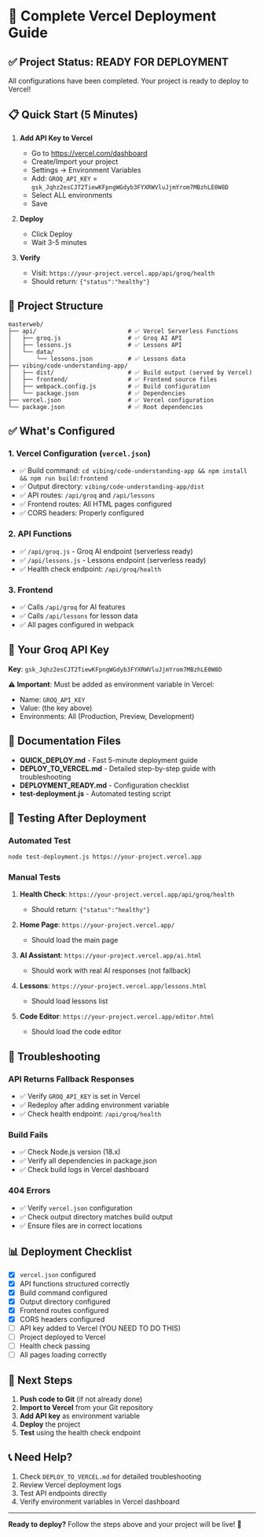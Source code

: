 # 🚀 Complete Vercel Deployment Guide

## ✅ Project Status: READY FOR DEPLOYMENT

All configurations have been completed. Your project is ready to deploy to Vercel!

## 📋 Quick Start (5 Minutes)

1. **Add API Key to Vercel**
   - Go to https://vercel.com/dashboard
   - Create/Import your project
   - Settings → Environment Variables
   - Add: `GROQ_API_KEY` = `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`
   - Select ALL environments
   - Save

2. **Deploy**
   - Click Deploy
   - Wait 3-5 minutes

3. **Verify**
   - Visit: `https://your-project.vercel.app/api/groq/health`
   - Should return: `{"status":"healthy"}`

## 📁 Project Structure

```
masterweb/
├── api/                          # ✅ Vercel Serverless Functions
│   ├── groq.js                   # ✅ Groq AI API
│   ├── lessons.js                # ✅ Lessons API
│   └── data/
│       └── lessons.json          # ✅ Lessons data
├── vibing/code-understanding-app/
│   ├── dist/                     # ✅ Build output (served by Vercel)
│   ├── frontend/                 # ✅ Frontend source files
│   ├── webpack.config.js         # ✅ Build configuration
│   └── package.json              # ✅ Dependencies
├── vercel.json                   # ✅ Vercel configuration
└── package.json                  # ✅ Root dependencies
```

## ✅ What's Configured

### 1. Vercel Configuration (`vercel.json`)
- ✅ Build command: `cd vibing/code-understanding-app && npm install && npm run build:frontend`
- ✅ Output directory: `vibing/code-understanding-app/dist`
- ✅ API routes: `/api/groq` and `/api/lessons`
- ✅ Frontend routes: All HTML pages configured
- ✅ CORS headers: Properly configured

### 2. API Functions
- ✅ `/api/groq.js` - Groq AI endpoint (serverless ready)
- ✅ `/api/lessons.js` - Lessons endpoint (serverless ready)
- ✅ Health check endpoint: `/api/groq/health`

### 3. Frontend
- ✅ Calls `/api/groq` for AI features
- ✅ Calls `/api/lessons` for lesson data
- ✅ All pages configured in webpack

## 🔑 Your Groq API Key

**Key**: `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`

**⚠️ Important**: Must be added as environment variable in Vercel:
- Name: `GROQ_API_KEY`
- Value: (the key above)
- Environments: All (Production, Preview, Development)

## 📖 Documentation Files

- **QUICK_DEPLOY.md** - Fast 5-minute deployment guide
- **DEPLOY_TO_VERCEL.md** - Detailed step-by-step guide with troubleshooting
- **DEPLOYMENT_READY.md** - Configuration checklist
- **test-deployment.js** - Automated testing script

## 🧪 Testing After Deployment

### Automated Test
```bash
node test-deployment.js https://your-project.vercel.app
```

### Manual Tests
1. **Health Check**: `https://your-project.vercel.app/api/groq/health`
   - Should return: `{"status":"healthy"}`

2. **Home Page**: `https://your-project.vercel.app/`
   - Should load the main page

3. **AI Assistant**: `https://your-project.vercel.app/ai.html`
   - Should work with real AI responses (not fallback)

4. **Lessons**: `https://your-project.vercel.app/lessons.html`
   - Should load lessons list

5. **Code Editor**: `https://your-project.vercel.app/editor.html`
   - Should load the code editor

## 🐛 Troubleshooting

### API Returns Fallback Responses
- ✅ Verify `GROQ_API_KEY` is set in Vercel
- ✅ Redeploy after adding environment variable
- ✅ Check health endpoint: `/api/groq/health`

### Build Fails
- ✅ Check Node.js version (18.x)
- ✅ Verify all dependencies in package.json
- ✅ Check build logs in Vercel dashboard

### 404 Errors
- ✅ Verify `vercel.json` configuration
- ✅ Check output directory matches build output
- ✅ Ensure files are in correct locations

## 📊 Deployment Checklist

- [x] `vercel.json` configured
- [x] API functions structured correctly
- [x] Build command configured
- [x] Output directory configured
- [x] Frontend routes configured
- [x] CORS headers configured
- [ ] API key added to Vercel (YOU NEED TO DO THIS)
- [ ] Project deployed to Vercel
- [ ] Health check passing
- [ ] All pages loading correctly

## 🎯 Next Steps

1. **Push code to Git** (if not already done)
2. **Import to Vercel** from your Git repository
3. **Add API key** as environment variable
4. **Deploy** the project
5. **Test** using the health check endpoint

## 📞 Need Help?

1. Check `DEPLOY_TO_VERCEL.md` for detailed troubleshooting
2. Review Vercel deployment logs
3. Test API endpoints directly
4. Verify environment variables in Vercel dashboard

---

**Ready to deploy?** Follow the steps above and your project will be live! 🎉
